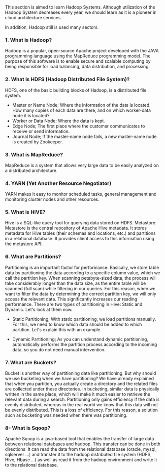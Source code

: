 This section is aimed to learn Hadoop Systems. Although utilization of the Hadoop System decreases every year, we should learn as it is a pioneer in cloud architecture services.

In addition, Hadoop still is used many sectors.

### 1. What is Hadoop?

Hadoop is a popular, open-source Apache project developed with the JAVA programming language using the MapReduce programming model. 
The purpose of this software is to enable secure and scalable computing by being responsible for load balancing, data distribution, and processing.


### 2. What is HDFS (Hadoop Distributed File System)?
HDFS, one of the basic building blocks of Hadoop, is a distributed file system.
- Master or Name Node; Where the information of the data is located. How many copies of each data are there, and on which worker-data node it is located?
- Worker or Data Node; Where the data is kept.
- Edge Node; The first place where the customer communicates to receive or send information.
- Journal Node; If the master-name node fails, a new master-name node is created by Zookeeper. 

### 3. What is MapReduce?
MapReduce is a system that allows very large data to be easily analyzed on a distributed architecture.

### 4. YARN (Yet Another Resource Negotiator)
YARN makes it easy to monitor scheduled tasks, general management and monitoring cluster nodes and other resources.

### 5. What is HIVE?
Hive is a SQL-like query tool for querying data stored on HDFS.
Metastore: Metastore is the central repository of Apache Hive metadata. It stores metadata for Hive tables (their schemas and locations, etc.) and partitions in a relational database. It provides client access to this information using the metastore API.

### 6. What are Partitions?
Partitioning is an important factor for performance. Basically, we store table data by partitioning the data according to a specific column value, which we call the partition key. When scanning petabyte-sized data, the process will take considerably longer than the data size, as the entire table will be scanned (full scan) while filtering in our queries. For this reason, when we want to filter the data by determining the correct partition key, we will only access the relevant data. This significantly increases our reading performance. There are two types of partitioning in Hive: Static and Dynamic. Let's look at them now.

- Static Partitioning; With static partitioning, we load partitions manually. For this, we need to know which data should be added to which partition. Let's explain this with an example.

- Dynamic Partitioning; As you can understand dynamic partitioning, automatically performs the partition process according to the incoming data, so you do not need manual intervention.


### 7. What are Buckets?
Bucket is another way of partitioning data like partitioning. But why should we use bucketing when we have partitioning?
We have already explained that when you partition, you actually create a directory and the related files are collected under these directories. In bucketing, similar data is physically written in the same place, which will make it much easier to retrieve the relevant data during a search.
Partitioning only gains efficiency if the data is evenly distributed, whereas in the real world we know that this data will not be evenly distributed. This is a loss of efficiency. For this reason, a solution such as bucketing was needed when there was partitioning.

### 8- What is Sqoop?
Apache Sqoop is a java-based tool that enables the transfer of large data between relational databases and hadoop. This transfer can be done in both directions. It can read the data from the relational database (oracle, mysql, sqlserver ...) and transfer it to the hadoop distributed file system (HDFS, Hive, Hbase ...) as well as read it from the hadoop environment and write it to the relational database.


